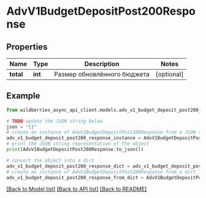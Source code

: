 # AdvV1BudgetDepositPost200Response


## Properties

Name | Type | Description | Notes
------------ | ------------- | ------------- | -------------
**total** | **int** | Размер обновлённого бюджета | [optional] 

## Example

```python
from wildberries_async_api_client.models.adv_v1_budget_deposit_post200_response import AdvV1BudgetDepositPost200Response

# TODO update the JSON string below
json = "{}"
# create an instance of AdvV1BudgetDepositPost200Response from a JSON string
adv_v1_budget_deposit_post200_response_instance = AdvV1BudgetDepositPost200Response.from_json(json)
# print the JSON string representation of the object
print(AdvV1BudgetDepositPost200Response.to_json())

# convert the object into a dict
adv_v1_budget_deposit_post200_response_dict = adv_v1_budget_deposit_post200_response_instance.to_dict()
# create an instance of AdvV1BudgetDepositPost200Response from a dict
adv_v1_budget_deposit_post200_response_from_dict = AdvV1BudgetDepositPost200Response.from_dict(adv_v1_budget_deposit_post200_response_dict)
```
[[Back to Model list]](../README.md#documentation-for-models) [[Back to API list]](../README.md#documentation-for-api-endpoints) [[Back to README]](../README.md)


